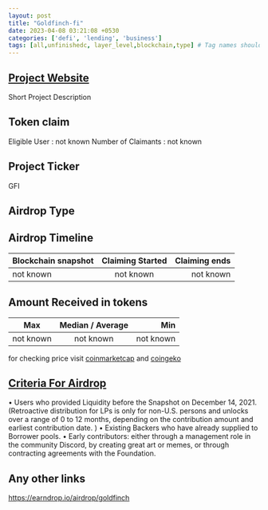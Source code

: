 ```yaml
---
layout: post
title: "Goldfinch-fi"
date: 2023-04-08 03:21:08 +0530
categories: ['defi', 'lending', 'business']
tags: [all,unfinishedc, layer_level,blockchain,type] # Tag names should always be lowercase
---
```




## [Project Website](https://goldfinch.finance/)

 Short Project Description

## Token claim

Eligible User : not known
Number of Claimants : not known

## Project Ticker

GFI

## Airdrop Type

## Airdrop Timeline

| Blockchain snapshot     | Claiming Started           | Claiming ends    |
| ----------------------- |:--------------------------:| ----------------:|
|       not known         |        not known           |   not known      |

## Amount Received in tokens  

| Max        |    Median / Average  |       Min    |
| ---------- |:--------------------:| ------------:|
| not known  |     not known        |  not known   |

for checking price visit [coinmarketcap](https://coinmarketcap.com/currencies/) and [coingeko](https://www.coingecko.com/en/coins/)

## [Criteria For Airdrop](medium.com/goldfinch-fi/introducing-the-goldfinch-protocol-token-gfi-e09579fd9740)

• Users who provided Liquidity before the Snapshot on December 14, 2021. (Retroactive distribution for LPs is only for non-U.S. persons and unlocks over a range of 0 to 12 months, depending on the contribution amount and earliest contribution date. )
• Existing Backers who have already supplied to Borrower pools.
• Early contributors:  either through a management role in the community Discord, by creating great art or memes, or through contracting agreements with the Foundation.

## Any other links

<https://earndrop.io/airdrop/goldfinch>
